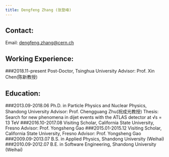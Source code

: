 ```yaml
---
title: Dengfeng Zhang (张登峰)
---
```


Contact:
---
Email: dengfeng.zhang@cern.ch 

Working Experience:
---
###2018.11-present	  Post-Doctor, Tsinghua University
			            Advisor: Prof. Xin Chen(陈新教授)

Education:
---
###2013.09-2018.06	  Ph.D. in Particle Physics and Nuclear Physics, Shandong University
			            Advisor: Prof. Chengguang Zhu(祝成光教授)
                  Thesis: Search for new phenomena in dijet events with the ATLAS detector at √s = 13 TeV
###2016.10-2017.08   Visiting Scholar, California State University, Fresno
			            Advisor: Prof. Yongsheng Gao
###2015.01-2015.12   Visiting Scholar, California State University, Fresno
                  Advisor: Prof. Yongsheng Gao
###2009.09-2013.07   B.S. in Applied Physics, Shandong University (Weihai)
###2010.09-2012.07   B.E. in Software Engineering, Shandong University (Weihai)
